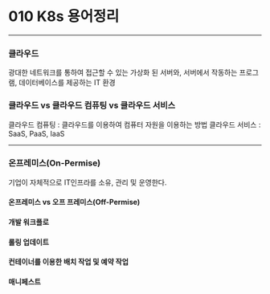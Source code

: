 
# 010 K8s 용어정리
---


### 클라우드 
광대한 네트워크를 통하여 접근할 수 있는 가상화 된 서버와, 서버에서 작동하는 프로그램, 데이터베이스를 제공하는 IT 환경

### 클라우드 vs 클라우드 컴퓨팅 vs 클라우드 서비스
클라우드 컴퓨팅 : 클라우드를 이용하여 컴퓨터 자원을 이용하는 방법
클라우드 서비스 : SaaS, PaaS, IaaS


----

### 온프레미스(On-Permise)

기업이 자체적으로 IT인프라를 소유, 관리 및 운영한다.

#### 온프레미스 vs 오프 프레미스(Off-Permise)



#### 개발 워크플로
#### 롤링 업데이트 
#### 컨테이너를 이용한 배치 작업 및 예약 작업

#### 매니페스트 

